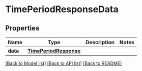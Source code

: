 # TimePeriodResponseData

## Properties
Name | Type | Description | Notes
------------ | ------------- | ------------- | -------------
**data** | [**TimePeriodResponse**](TimePeriodResponse.md) |  | 

[[Back to Model list]](../README.md#documentation-for-models) [[Back to API list]](../README.md#documentation-for-api-endpoints) [[Back to README]](../README.md)

